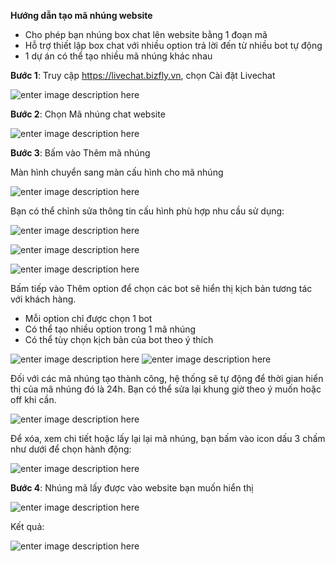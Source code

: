 
**Hướng dẫn tạo mã nhúng website**

- Cho phép bạn nhúng box chat lên website bằng 1 đoạn mã 
- Hỗ trợ thiết lập box chat với nhiều option trả lời đến từ nhiều bot tự động 
- 1 dự án có thể tạo nhiều mã nhúng khác nhau 

**Bước 1**: Truy cập https://livechat.bizfly.vn, chọn Cài đặt Livechat 

![enter image description here](https://static8.muarecdn.com/original/muare/images/2020/09/22/5735880_screenshot-11.jpg)

**Bước 2**: Chọn Mã nhúng chat website

![enter image description here](https://static8.muarecdn.com/original/muare/images/2020/09/22/5735905_13.jpg)

**Bước 3**: Bấm vào Thêm mã nhúng 

Màn hình chuyển sang màn cấu hình cho mã nhúng

![enter image description here](https://static8.muarecdn.com/original/muare/images/2020/09/22/5735910_14.jpg)

Bạn có thể chỉnh sửa thông tin cấu hình phù hợp nhu cầu sử dụng:

![enter image description here](https://static8.muarecdn.com/original/muare/images/2020/09/22/5735912_15.jpg)

![enter image description here](https://static8.muarecdn.com/original/muare/images/2020/09/22/5736364_25.jpg)

![enter image description here](https://static8.muarecdn.com/original/muare/images/2020/09/22/5735913_16.jpg)

Bấm tiếp vào Thêm option để chọn các bot sẽ hiển thị kịch bản tương tác với khách hàng.

 - Mỗi option chỉ được chọn 1 bot
 - Có thể tạo nhiều option trong 1 mã nhúng
 - Có thể tùy chọn kịch bản của bot theo ý thích
 
![enter image description here](https://static8.muarecdn.com/original/muare/images/2020/09/22/5735958_17.jpg)
![enter image description here](https://static8.muarecdn.com/original/muare/images/2020/09/22/5735963_18.jpg)

Đối với các mã nhúng tạo thành công, hệ thống sẽ tự động để thời gian hiển thị của mã nhúng đó là 24h. Bạn có thể sửa lại khung giờ theo ý muốn hoặc off khi cần.

![enter image description here](https://static8.muarecdn.com/original/muare/images/2020/09/22/5736337_22.jpg)

Để xóa, xem chi tiết hoặc lấy lại lại mã nhúng, bạn bấm vào icon dấu 3 chấm như dưới để chọn hành động:

![enter image description here](https://static8.muarecdn.com/original/muare/images/2020/09/22/5736342_23.jpg)

**Bước 4**: Nhúng mã lấy được vào website bạn muốn hiển thị

![enter image description here](https://static8.muarecdn.com/original/muare/images/2020/09/22/5736304_21.jpg)

Kết quả: 

![enter image description here](https://static8.muarecdn.com/original/muare/images/2020/09/22/5736344_24.jpg)


